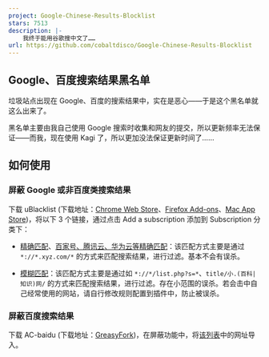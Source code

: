 ```yaml
---
project: Google-Chinese-Results-Blocklist
stars: 7513
description: |-
    我终于能用谷歌搜中文了……
url: https://github.com/cobaltdisco/Google-Chinese-Results-Blocklist
---
```


## Google、百度搜索结果黑名单

垃圾站点出现在 Google、百度的搜索结果中，实在是恶心——于是这个黑名单就这么出来了。

黑名单主要由我自己使用 Google 搜索时收集和网友的提交，所以更新频率无法保证——而我，现在使用 Kagi 了，所以更加没法保证更新时间了……

## 如何使用

### 屏蔽 Google 或非百度类搜索结果

下载 uBlacklist (下载地址：[Chrome Web Store](https://chrome.google.com/webstore/detail/ublacklist/pncfbmialoiaghdehhbnbhkkgmjanfhe)、[Firefox Add-ons](https://addons.mozilla.org/en-US/firefox/addon/ublacklist/)、[Mac App Store](https://apps.apple.com/app/ublacklist-for-safari/id1547912640))，将以下 3 个链接，通过点击 Add a subscription 添加到 Subscription 分类下：

- [精确匹配](https://raw.githubusercontent.com/cobaltdisco/Google-Chinese-Results-Blocklist/master/uBlacklist_subscription.txt)、[百家号、腾讯云、华为云等精确匹配](https://raw.githubusercontent.com/cobaltdisco/Google-Chinese-Results-Blocklist/refs/heads/master/uBlacklist_subscription_extra.txt)：该匹配方式主要是通过 `*://*.xyz.com/*` 的方式来匹配搜索结果，进行过滤。基本不会有误杀。

- [模糊匹配](https://raw.githubusercontent.com/cobaltdisco/Google-Chinese-Results-Blocklist/master/uBlacklist_match_patterns.txt)：该匹配方式主要是通过如 `*://*/list.php?s=*`、`title/小.(百科|知识)网/` 的方式来匹配搜索结果，进行过滤。存在小范围的误杀。若会击中自己经常使用的网站，请自行修改规则配置到插件中，防止被误杀。

### 屏蔽百度搜索结果

下载  AC-baidu (下载地址：[GreasyFork](https://greasyfork.org/zh-CN/scripts/14178-ac-baidu-%E9%87%8D%E5%AE%9A%E5%90%91%E4%BC%98%E5%8C%96%E7%99%BE%E5%BA%A6%E6%90%9C%E7%8B%97%E8%B0%B7%E6%AD%8C%E5%BF%85%E5%BA%94%E6%90%9C%E7%B4%A2-favicon-%E5%8F%8C%E5%88%97))，在屏蔽功能中，将[该列表](https://raw.githubusercontent.com/cobaltdisco/Google-Chinese-Results-Blocklist/master/GHHbD_perma_ban_list.txt)中的网址导入。

